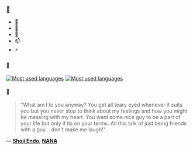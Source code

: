 ### 👋

- 🔭
- 🌱
- 💬
- 📫
- ⚡

#### 🧏

[![Most used languages](https://github-readme-stats-aynah.vercel.app/api/top-langs/?username=aynh&theme=solarized-dark&langs_count=6&layout=compact&hide_title=true)](https://github.com/anuraghazra/github-readme-stats#gh-dark-mode-only)
[![Most used languages](https://github-readme-stats-aynah.vercel.app/api/top-langs/?username=aynh&theme=solarized-light&langs_count=6&layout=compact&hide_title=true)](https://github.com/anuraghazra/github-readme-stats#gh-light-mode-only)

#### 💬

> "What am I to you anyway? You get all teary eyed whenever it suits you but you never stop to think about my feelings and how you might be messing with my heart. You want some nice guy to be a part of your life but only if its on your terms. All this talk of just being friends with a guy... don't make me laugh!"

&mdash; [**Shoji Endo**](https://myanimelist.net/character.php?q=Shoji%20Endo&cat=character), [**NANA**](https://myanimelist.net/search/all?q=NANA&cat=all)
